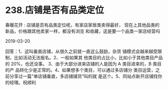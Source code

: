 # 238.店铺是否有品类定位

春暖花开 : 店铺是否有品类定位呢，有家店家居类卖得最好， 现在上其他品类的新品，价格跟其他卖家一样，都没有浏览 和收藏，这是要一个品类一家店经营吗

2019-03-20

回答：1、这叫垂直店铺，从很久之前就一直这么鼓励，杂货 铺模式会越来越受限制，比如活动无法报名。2、一般如果其 他类目的占比小，比如小于其他类目产品的 20%，也还没事。 3、由于大部分进来店铺的人是因为 A 类目进来的，B 类目的产 品转化少是正常的。4、如果想多个类目，可以通过多店铺分 类目运营，之前分享过一篇“单店铺垂直，多店铺铺货”叫的就 是这个。5、同站点新开店铺找你的经理。祝顺利